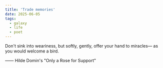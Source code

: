 ```yaml
---
title: 'Trade memories'
date: 2025-06-05
tags:
  - galaxy
  - life
  - poet
---
```


Don't sink into weariness,
but softly, gently,
offer your hand to miracles—
as you would welcome a bird. 
  
—— Hilde Domin's "Only a Rose for Support"
